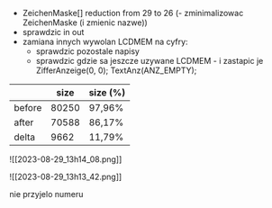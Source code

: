 - ZeichenMaske[] reduction from 29 to 26 (- zminimalizowac ZeichenMaske (i zmienic nazwe))
- sprawdzic in out
- zamiana innych wywolan LCDMEM na cyfry:
	- sprawdzic pozostale napisy
	- sprawdzic gdzie sa jeszcze uzywane LCDMEM - i zastapic je
ZifferAnzeige(0, 0);
TextAnz(ANZ_EMPTY);

|        |  size  | size (%)   |
| ------ | ----- | -------- |
| before | 80250 | 97,96%   |
| after  | 70588 | 86,17%   |
| delta  | 9662  | 11,79%   |
 
 ![[2023-08-29_13h14_08.png]]
 
![[2023-08-29_13h13_42.png]]

nie przyjelo numeru